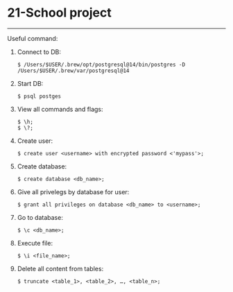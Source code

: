 
# 21-School project
---

Useful command:

1. Connect to DB:
	```shell
	$ /Users/$USER/.brew/opt/postgresql@14/bin/postgres -D /Users/$USER/.brew/var/postgresql@14
	```
2. Start DB:
	```shell
	$ psql postges
	```
3. View all commands and flags:
	```shell
	$ \h;
	$ \?;
	```
4. Create user:
	```shell
	$ create user <username> with encrypted password <'mypass'>;
	```
5. Create database:
	```shell
	$ create database <db_name>;
	```
6. Give all privelegs by database for user:
	```shell
	$ grant all privileges on database <db_name> to <username>;
	```
7. Go to database:
	```shell
	$ \c <db_name>;
	```
8. Execute file:
	```shell
	$ \i <file_name>;
	```
9. Delete all content from tables:
	```shell
	$ truncate <table_1>, <table_2>, …, <table_n>;
	```

